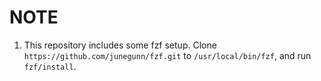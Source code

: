 # NOTE

1. This repository includes some fzf setup. Clone `https://github.com/junegunn/fzf.git` to `/usr/local/bin/fzf`, and run `fzf/install`.

